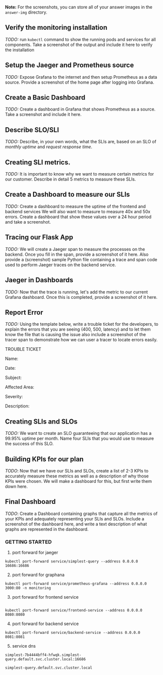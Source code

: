 **Note:** For the screenshots, you can store all of your answer images in the `answer-img` directory.

## Verify the monitoring installation
*TODO:* run `kubectl` command to show the running pods and services for all components. Take a screenshot of the output and include it here to verify the installation


## Setup the Jaeger and Prometheus source
*TODO:* Expose Grafana to the internet and then setup Prometheus as a data source. Provide a screenshot of the home page after logging into Grafana.


## Create a Basic Dashboard
*TODO:* Create a dashboard in Grafana that shows Prometheus as a source. Take a screenshot and include it here.


## Describe SLO/SLI
*TODO:* Describe, in your own words, what the SLIs are, based on an SLO of *monthly uptime* and *request response time*.


## Creating SLI metrics.
*TODO:* It is important to know why we want to measure certain metrics for our customer. Describe in detail 5 metrics to measure these SLIs. 


## Create a Dashboard to measure our SLIs
*TODO:* Create a dashboard to measure the uptime of the frontend and backend services We will also want to measure to measure 40x and 50x errors. Create a dashboard that show these values over a 24 hour period and take a screenshot.


## Tracing our Flask App
*TODO:*  We will create a Jaeger span to measure the processes on the backend. Once you fill in the span, provide a screenshot of it here. Also provide a (screenshot) sample Python file containing a trace and span code used to perform Jaeger traces on the backend service.


## Jaeger in Dashboards
*TODO:* Now that the trace is running, let's add the metric to our current Grafana dashboard. Once this is completed, provide a screenshot of it here.


## Report Error
*TODO:* Using the template below, write a trouble ticket for the developers, to explain the errors that you are seeing (400, 500, latency) and to let them know the file that is causing the issue also include a screenshot of the tracer span to demonstrate how we can user a tracer to locate errors easily.


TROUBLE TICKET

Name:

Date:

Subject:

Affected Area:

Severity:

Description:


## Creating SLIs and SLOs
*TODO:* We want to create an SLO guaranteeing that our application has a 99.95% uptime per month. Name four SLIs that you would use to measure the success of this SLO.

## Building KPIs for our plan
*TODO*: Now that we have our SLIs and SLOs, create a list of 2-3 KPIs to accurately measure these metrics as well as a description of why those KPIs were chosen. We will make a dashboard for this, but first write them down here.

## Final Dashboard
*TODO*: Create a Dashboard containing graphs that capture all the metrics of your KPIs and adequately representing your SLIs and SLOs. Include a screenshot of the dashboard here, and write a text description of what graphs are represented in the dashboard.  


### GETTING STARTED

1. port forward for jaeger
```
kubectl port-forward service/simplest-query --address 0.0.0.0 16686:16686
```

2. port forward for graphana
```
kubectl port-forward service/prometheus-grafana --address 0.0.0.0 3000:80 -n monitoring
```

3. port forward for frontend service
```

kubectl port-forward service/frontend-service --address 0.0.0.0 8080:8080
```

4. port forward for backend service
```
kubectl port-forward service/backend-service --address 0.0.0.0 8081:8081
```

5. service dns
```angular2html
simplest-7b4444bff4-hfwqk.simplest-query.default.svc.cluster.local:16686

simplest-query.default.svc.cluster.local
```
